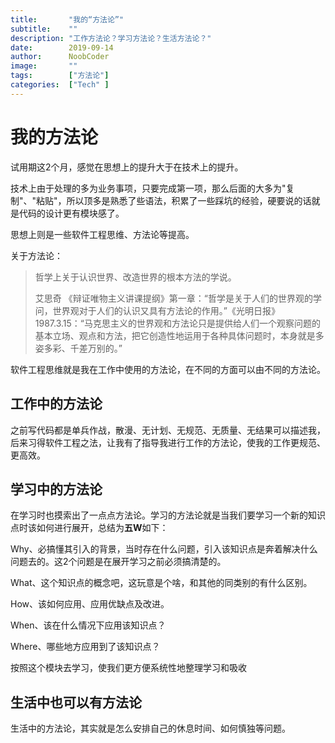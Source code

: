 ```yaml
---
title:       "我的“方法论”"
subtitle:    ""
description: "工作方法论？学习方法论？生活方法论？"
date:        2019-09-14
author:      NoobCoder
image:       ""
tags:        ["方法论"]
categories:  ["Tech" ]
---
```


# 我的方法论

试用期这2个月，感觉在思想上的提升大于在技术上的提升。

技术上由于处理的多为业务事项，只要完成第一项，那么后面的大多为"复制"、"粘贴"，所以顶多是熟悉了些语法，积累了一些踩坑的经验，硬要说的话就是代码的设计更有模块感了。

思想上则是一些软件工程思维、方法论等提高。

关于方法论：

> 哲学上关于认识世界、改造世界的根本方法的学说。
>
> 艾思奇 《辩证唯物主义讲课提纲》第一章：“哲学是关于人们的世界观的学问，世界观对于人们的认识又具有方法论的作用。”《光明日报》1987.3.15：“马克思主义的世界观和方法论只是提供给人们一个观察问题的基本立场、观点和方法，把它创造性地运用于各种具体问题时，本身就是多姿多彩、千差万别的。”

软件工程思维就是我在工作中使用的方法论，在不同的方面可以由不同的方法论。

## 工作中的方法论

之前写代码都是单兵作战，散漫、无计划、无规范、无质量、无结果可以描述我，后来习得软件工程之法，让我有了指导我进行工作的方法论，使我的工作更规范、更高效。

## 学习中的方法论

在学习时也摸索出了一点点方法论。学习的方法论就是当我们要学习一个新的知识点时该如何进行展开，总结为**五W**如下：

Why、必搞懂其引入的背景，当时存在什么问题，引入该知识点是奔着解决什么问题去的。这2个问题是在展开学习之前必须搞清楚的。

What、这个知识点的概念吧，这玩意是个啥，和其他的同类别的有什么区别。

How、该如何应用、应用优缺点及改进。

When、该在什么情况下应用该知识点？

Where、哪些地方应用到了该知识点？

按照这个模块去学习，使我们更方便系统性地整理学习和吸收

## 生活中也可以有方法论

生活中的方法论，其实就是怎么安排自己的休息时间、如何慎独等问题。



